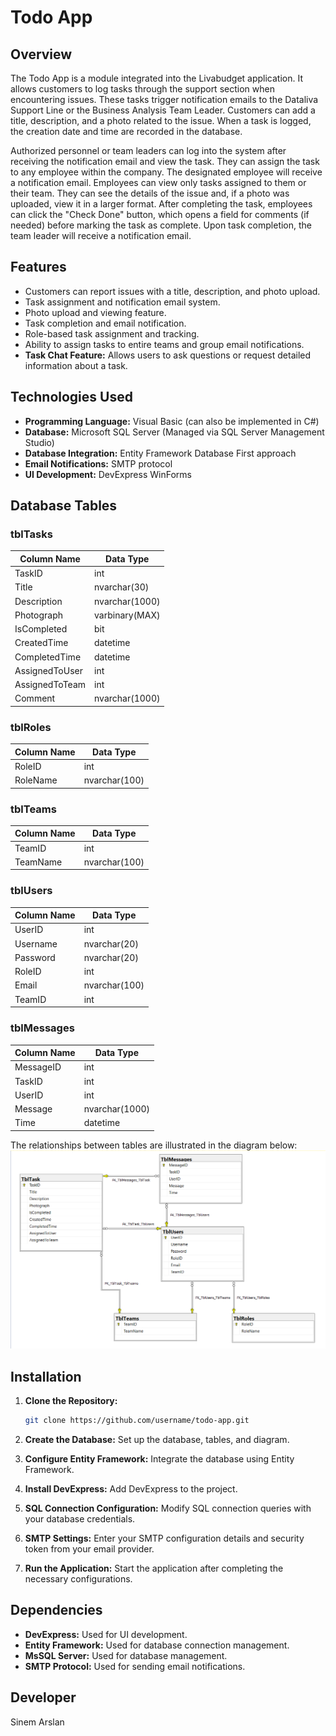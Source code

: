 # Todo App

## Overview

The Todo App is a module integrated into the Livabudget application. It allows customers to log tasks through the support section when encountering issues. These tasks trigger notification emails to the Dataliva Support Line or the Business Analysis Team Leader. Customers can add a title, description, and a photo related to the issue. When a task is logged, the creation date and time are recorded in the database.

Authorized personnel or team leaders can log into the system after receiving the notification email and view the task. They can assign the task to any employee within the company. The designated employee will receive a notification email. Employees can view only tasks assigned to them or their team. They can see the details of the issue and, if a photo was uploaded, view it in a larger format. After completing the task, employees can click the "Check Done" button, which opens a field for comments (if needed) before marking the task as complete. Upon task completion, the team leader will receive a notification email.

## Features

- Customers can report issues with a title, description, and photo upload.
- Task assignment and notification email system.
- Photo upload and viewing feature.
- Task completion and email notification.
- Role-based task assignment and tracking.
- Ability to assign tasks to entire teams and group email notifications.
- **Task Chat Feature:** Allows users to ask questions or request detailed information about a task.

## Technologies Used

- **Programming Language:** Visual Basic (can also be implemented in C#)
- **Database:** Microsoft SQL Server (Managed via SQL Server Management Studio)
- **Database Integration:** Entity Framework Database First approach
- **Email Notifications:** SMTP protocol
- **UI Development:** DevExpress WinForms

## Database Tables

### tblTasks

| Column Name     | Data Type     |
|-----------------|---------------|
| TaskID          | int           |
| Title           | nvarchar(30)  |
| Description     | nvarchar(1000)|
| Photograph      | varbinary(MAX)|
| IsCompleted     | bit           |
| CreatedTime     | datetime      |
| CompletedTime   | datetime      |
| AssignedToUser  | int           |
| AssignedToTeam  | int           |
| Comment         | nvarchar(1000)|

### tblRoles

| Column Name | Data Type    |
|-------------|--------------|
| RoleID      | int          |
| RoleName    | nvarchar(100)|

### tblTeams

| Column Name | Data Type    |
|-------------|--------------|
| TeamID      | int          |
| TeamName    | nvarchar(100)|

### tblUsers

| Column Name | Data Type    |
|-------------|--------------|
| UserID      | int          |
| Username    | nvarchar(20) |
| Password    | nvarchar(20) |
| RoleID      | int          |
| Email       | nvarchar(100)|
| TeamID      | int          |

### tblMessages

| Column Name | Data Type    |
|-------------|--------------|
| MessageID   | int          |
| TaskID      | int          |
| UserID      | int          |
| Message     | nvarchar(1000)|
| Time        | datetime     |

The relationships between tables are illustrated in the diagram below:
![Database Diagram](/DatabaseDiagram.png)

## Installation

1. **Clone the Repository:**

    ```bash
    git clone https://github.com/username/todo-app.git
    ```

2. **Create the Database:**
   Set up the database, tables, and diagram.

3. **Configure Entity Framework:**
   Integrate the database using Entity Framework.

4. **Install DevExpress:**
   Add DevExpress to the project.

5. **SQL Connection Configuration:**
   Modify SQL connection queries with your database credentials.

6. **SMTP Settings:**
   Enter your SMTP configuration details and security token from your email provider.

7. **Run the Application:**
   Start the application after completing the necessary configurations.

## Dependencies

- **DevExpress:** Used for UI development.
- **Entity Framework:** Used for database connection management.
- **MsSQL Server:** Used for database management.
- **SMTP Protocol:** Used for sending email notifications.

## Developer

Sinem Arslan
